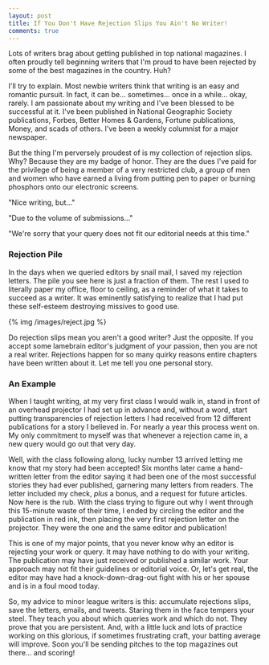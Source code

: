 ```yaml
---
layout: post
title: If You Don't Have Rejection Slips You Ain't No Writer!	
comments: true
---
```


Lots of writers brag about getting published in top national magazines. I often proudly tell beginning writers that I'm proud to have been rejected by some of the best magazines in the country. Huh?

<!--more-->

I'll try to explain. Most newbie writers think that writing is an easy and romantic pursuit. In fact, it can be… sometimes… once in a while… okay, rarely. I am passionate about my writing and I've been blessed to be successful at it. I've been published in National Geographic Society publications, Forbes, Better Homes & Gardens, Fortune publications, Money, and scads of others. I've been a weekly columnist for a major newspaper. 

But the thing I'm perversely proudest of is my collection of rejection slips. Why? Because they are my badge of honor. They are the dues I've paid for the privilege of being a member of a very restricted club, a group of men and women who have earned a living from putting pen to paper or burning phosphors onto our electronic screens. 

"Nice writing, but…"

"Due to the volume of submissions…"

"We're sorry that your query does not fit our editorial needs at this time."

### Rejection Pile

In the days when we queried editors by snail mail, I saved my rejection letters. The pile you see here is just a fraction of them. The rest I used to literally paper my office, floor to ceiling, as a reminder of what it takes to succeed as a writer. It was eminently satisfying to realize that I had put these self-esteem destroying missives to good use. 

{% img /images/reject.jpg %}

Do rejection slips mean you aren't a good writer? Just the opposite. If you accept some lamebrain editor's judgment of your passion, then you are not a real writer. Rejections happen for so many quirky reasons entire chapters have been written about it. Let me tell you one personal story.

### An Example

When I taught writing, at my very first class I would walk in, stand in front of an overhead projector I had set up in advance and, without a word, start putting transparencies of rejection letters I had received from 12 different publications for a story I believed in. For nearly a year this process went on. My only commitment to myself was that whenever a rejection came in, a new query would go out that very day. 

Well, with the class following along, lucky number 13 arrived letting me know that my story had been accepted! Six months later came a hand-written letter from the editor saying it had been one of the most successful stories they had ever published, garnering many letters from readers. The letter included my check, *plus* a bonus, and a request for future articles. Now here is the rub. With the class trying to figure out why I went through this 15-minute waste of their time, I ended by circling the editor and the publication in red ink, then placing the very first rejection letter on the projector. They were the one and the same editor and publication! 

This is one of my major points, that you never know why an editor is rejecting your work or query. It may have nothing to do with your writing. The publication may have just received or published a similar work. Your approach may not fit their guidelines or editorial voice. Or, let's get real, the editor may have had a knock-down-drag-out fight with his or her spouse and is in a foul mood today. 

So, my advice to minor league writers is this: accumulate rejections slips, save the letters, emails, and tweets. Staring them in the face tempers your steel. They teach you about which queries work and which do not. They prove that you are persistent. And, with a little luck and lots of practice working on this glorious, if sometimes frustrating craft, your batting average will improve. Soon you'll be sending pitches to the top magazines out there… and scoring!


